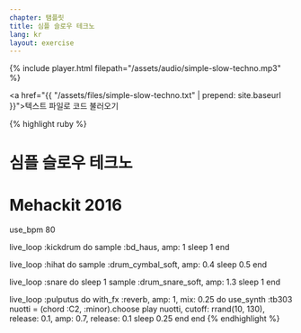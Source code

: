 ```yaml
---
chapter: 탬플릿
title: 심플 슬로우 테크노
lang: kr
layout: exercise
---
```


{% include player.html filepath="/assets/audio/simple-slow-techno.mp3" %}

<a href="{{ "/assets/files/simple-slow-techno.txt" | prepend: site.baseurl }}">텍스트 파일</a>로 코드 불러오기

{% highlight ruby %}
# 심플 슬로우 테크노
# Mehackit 2016

use_bpm 80

live_loop :kickdrum do
  sample :bd_haus, amp: 1
  sleep 1
end

live_loop :hihat do
  sample :drum_cymbal_soft, amp: 0.4
  sleep 0.5
end

live_loop :snare do
  sleep 1
  sample :drum_snare_soft, amp: 1.3
  sleep 1
end

live_loop :pulputus do
  with_fx :reverb, amp: 1, mix: 0.25 do
    use_synth :tb303
    nuotti = (chord :C2, :minor).choose
    play nuotti, cutoff: rrand(10, 130), release: 0.1, amp: 0.7, release: 0.1
    sleep 0.25
  end
end
{% endhighlight %}
